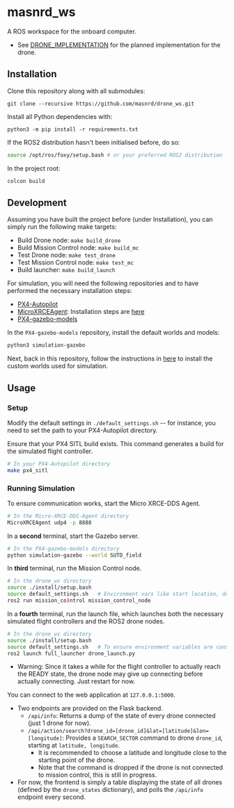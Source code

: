 # masnrd_ws

A ROS workspace for the onboard computer. 
- See [DRONE_IMPLEMENTATION](./docs/DRONE_IMPLEMENTATION.md) for the planned implementation for the drone.

## Installation
Clone this repository along with all submodules:
```
git clone --recursive https://github.com/masnrd/drone_ws.git
```

Install all Python dependencies with:
```
python3 -m pip install -r requirements.txt
```

If the ROS2 distribution hasn't been initialised before, do so:
```bash
source /opt/ros/foxy/setup.bash # or your preferred ROS2 distribution
```

In the project root:
```bash
colcon build
```

## Development
Assuming you have built the project before (under Installation), you can simply run the following make targets:
- Build Drone node: `make build_drone`
- Build Mission Control node: `make build_mc`
- Test Drone node: `make test_drone`
- Test Mission Control node: `make test_mc`
- Build launcher: `make build_launch`

For simulation, you will need the following repositories and to have performed the necessary installation steps:
- [PX4-Autopilot](https://github.com/PX4/PX4-Autopilot)
- [MicroXRCEAgent](https://github.com/eProsima/Micro-XRCE-DDS-Agent): Installation steps are [here](https://docs.px4.io/main/en/middleware/uxrce_dds.html)
- [PX4-gazebo-models](https://github.com/PX4/PX4-gazebo-models)

In the `PX4-gazebo-models` repository, install the default worlds and models:
```bash
python3 simulation-gazebo
```

Next, back in this repository, follow the instructions in [here](./worlds/README.md) to install the custom worlds used for simulation.

## Usage
### Setup
Modify the default settings in `./default_settings.sh` -- for instance, you need to set the path to your PX4-Autopilot directory.

Ensure that your PX4 SITL build exists. This command generates a build for the simulated flight controller.
```bash
# In your PX4-Autopilot directory
make px4_sitl
```

### Running Simulation
To ensure communication works, start the Micro XRCE-DDS Agent.
```bash
# In the Micro-XRCE-DDS-Agent directory
MicroXRCEAgent udp4 -p 8888
```

In a **second** terminal, start the Gazebo server.
```bash
# In the PX4-gazebo-models directory
python simulation-gazebo --world SUTD_field
```

In **third** terminal, run the Mission Control node. 
```bash
# In the drone_ws directory
source ./install/setup.bash
source default_settings.sh   # Environment vars like start location, drone count
ros2 run mission_co)ntrol mission_control_node
```

In a **fourth** terminal, run the launch file, which launches both the necessary simulated flight controllers and the ROS2 drone nodes.
```bash
# In the drone_ws directory
source ./install/setup.bash
source default_settings.sh   # To ensure environment variables are consistent with mission control
ros2 launch full_launcher drone_launch.py
```
- Warning: Since it takes a while for the flight controller to actually reach the READY state, the drone node may give up connecting before actually connecting. Just restart for now.

You can connect to the web application at `127.0.0.1:5000`.
- Two endpoints are provided on the Flask backend.
    - `/api/info`: Returns a dump of the state of every drone connected (just 1 drone for now).
    - `/api/action/search?drone_id=[drone_id]&lat=[latitude]&lon=[longitude]`: Provides a `SEARCH_SECTOR` command to drone `drone_id`, starting at `latitude, longitude`.
        - It is recommended to choose a latitude and longitude close to the starting point of the drone.
        - Note that the command is dropped if the drone is not connected to mission control, this is still in progress.
- For now, the frontend is simply a table displaying the state of all drones (defined by the `drone_states` dictionary), and polls the `/api/info` endpoint every second.
